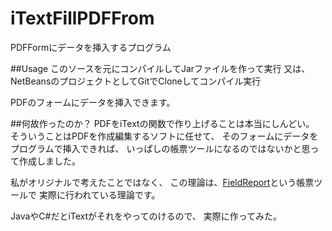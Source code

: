 iTextFillPDFFrom
================

PDFFormにデータを挿入するプログラム

##Usage
このソースを元にコンパイルしてJarファイルを作って実行
又は、NetBeansのプロジェクトとしてGitでCloneしてコンパイル実行

PDFのフォームにデータを挿入できます。

##何故作ったのか？
PDFをiTextの関数で作り上げることは本当にしんどい。
そういうことはPDFを作成編集するソフトに任せて、
そのフォームにデータをプログラムで挿入できれば、
いっぱしの帳票ツールになるのではないかと思って作成しました。

私がオリジナルで考えたことではなく、
この理論は、[FieldReport](http://www.field-works.co.jp/)という帳票ツールで
実際に行われている理論です。

JavaやC#だとiTextがそれをやってのけるので、
実際に作ってみた。
